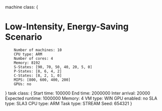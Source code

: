 machine class:
{
# Low-Intensity, Energy-Saving Scenario
        Number of machines: 10
        CPU type: ARM
        Number of cores: 4
        Memory: 8192
        S-States: [90, 70, 50, 40, 20, 5, 0]
        P-States: [8, 6, 4, 2]
        C-States: [8, 2, 1, 0]
        MIPS: [800, 600, 400, 200]
        GPUs: no
}
task class:
{
        Start time: 100000
        End time: 2000000
        Inter arrival: 20000
        Expected runtime: 1000000
        Memory: 4
        VM type: WIN
        GPU enabled: no
        SLA type: SLA3
        CPU type: ARM
        Task type: STREAM
        Seed: 654321
}
